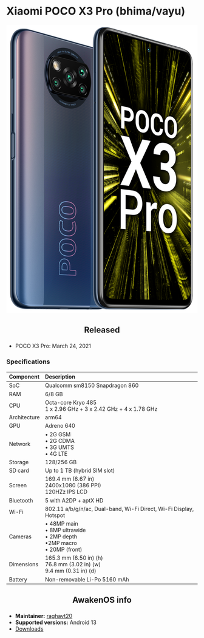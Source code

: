 # Xiaomi POCO X3 Pro (bhima/vayu)

![vayu](/images/vayu.png)

## <p align="center"> Released </p>
- POCO X3 Pro: March 24, 2021

### Specifications
**Component**   | **Description**
:---------------|:---------------
SoC             | Qualcomm sm8150 Snapdragon 860
RAM             | 6/8 GB
CPU             | Octa-core Kryo 485 <br /> 1 x 2.96 GHz + 3 x 2.42 GHz + 4 x 1.78 GHz
Architecture    | arm64
GPU             | Adreno 640
Network         | • 2G GSM <br /> • 2G CDMA <br /> • 3G UMTS <br /> • 4G LTE
Storage         | 128/256 GB
SD card         | Up to 1 TB (hybrid SIM slot)
Screen          | 169.4 mm (6.67 in) <br /> 2400x1080 (386 PPI) <br /> 120HZz IPS LCD
Bluetooth       | 5 with A2DP + aptX HD
Wi-Fi           | 802.11 a/b/g/n/ac, Dual-band, Wi-Fi Direct, Wi-Fi Display, Hotspot
Cameras         | • 48MP main <br /> • 8MP ultrawide <br /> • 2MP depth <br /> •2MP macro <br /> • 20MP (front)
Dimensions      | 165.3 mm (6.50 in) (h) <br /> 76.8 mm (3.02 in) (w) <br /> 9.4 mm (0.31 in) (d)
Battery         | Non-removable Li-Po 5160 mAh

## <p align="center"> AwakenOS info </p>
* **Maintainer:**         [raghavt20](https://github.com/raghavt20)
* **Supported versions:** Android 13
* [Downloads](https://sourceforge.net/projects/project-awaken/files/vayu//)
